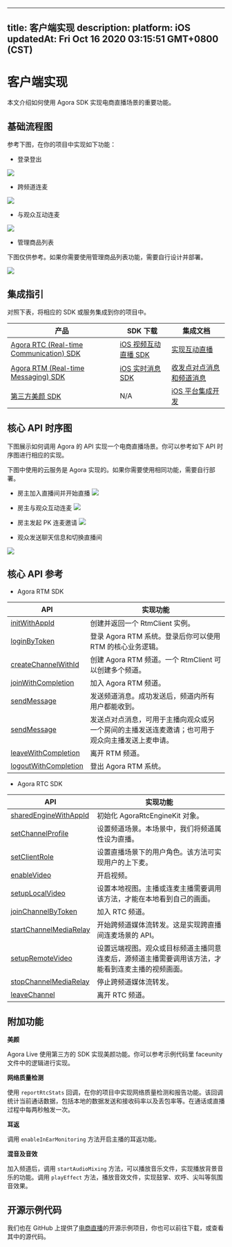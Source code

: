 
---
title: 客户端实现
description: 
platform: iOS
updatedAt: Fri Oct 16 2020 03:15:51 GMT+0800 (CST)
---
# 客户端实现
本文介绍如何使用 Agora SDK 实现电商直播场景的重要功能。

## 基础流程图

参考下图，在你的项目中实现如下功能：

- 登录登出

![](https://web-cdn.agora.io/docs-files/1594619113688)

- 跨频道连麦

![](https://web-cdn.agora.io/docs-files/1592882988082)

- 与观众互动连麦

![](https://web-cdn.agora.io/docs-files/1602222177503)

- 管理商品列表

<div class="alert note">下图仅供参考。如果你需要使用管理商品列表功能，需要自行设计并部署。</div>

![](https://web-cdn.agora.io/docs-files/1602218451199)

## 集成指引

对照下表，将相应的 SDK 或服务集成到你的项目中。


| 产品 | SDK 下载 | 集成文档 |
| ---------------- | ---------------- | ---------------- |
| [Agora RTC (Real-time Communication) SDK](https://docs.agora.io/cn/Interactive%20Broadcast/product_live?platform=All%20Platforms)      | [iOS 视频互动直播 SDK](https://docs.agora.io/cn/Agora%20Platform/downloads)      | [实现互动直播](https://docs.agora.io/cn/Interactive%20Broadcast/start_live_ios?platform=iOS) |
| [Agora RTM (Real-time Messaging) SDK](https://docs.agora.io/cn/Real-time-Messaging/product_rtm?platform=All%20Platforms) | [iOS 实时消息 SDK](https://docs.agora.io/cn/Real-time-Messaging/downloads) | [收发点对点消息和频道消息](https://docs.agora.io/cn/Real-time-Messaging/messaging_ios?platform=iOS) |
| [第三方美颜 SDK](https://www.faceunity.com/#/developindex) | N/A | [iOS 平台集成开发](https://www.faceunity.com/docs_develop/#/markdown/integrate/flow_io) |


## 核心 API 时序图

下图展示如何调用 Agora 的 API 实现一个电商直播场景。你可以参考如下 API 时序图进行相应的实现。

<div class="alert note">下图中使用的云服务是 Agora 实现的。如果你需要使用相同功能，需要自行部署。</div>

- 房主加入直播间并开始直播
 ![](https://web-cdn.agora.io/docs-files/1602224614451)

- 房主与观众互动连麦
 ![](https://web-cdn.agora.io/docs-files/1602224643010)

- 房主发起 PK 连麦邀请
 ![](https://web-cdn.agora.io/docs-files/1602224684613)

- 观众发送聊天信息和切换直播间

![](https://web-cdn.agora.io/docs-files/1592895674546)

## 核心 API 参考

- Agora RTM SDK

| API | 实现功能 |
| ---------------- | ---------------- |
| [initWithAppId](https://docs.agora.io/cn/Real-time-Messaging/API%20Reference/RTM_oc/Classes/AgoraRtmKit.html#//api/name/initWithAppId:delegate:)        | 创建并返回一个 RtmClient 实例。      |
| [loginByToken](https://docs.agora.io/cn/Real-time-Messaging/API%20Reference/RTM_oc/Classes/AgoraRtmKit.html#//api/name/loginByToken:user:completion:) | 登录 Agora RTM 系统。登录后你可以使用 RTM 的核心业务逻辑。|
| [createChannelWithId](https://docs.agora.io/cn/Real-time-Messaging/API%20Reference/RTM_oc/Classes/AgoraRtmKit.html#//api/name/createChannelWithId:delegate:) | 创建 Agora RTM 频道。一个 RtmClient 可以创建多个频道。 |
| [joinWithCompletion](https://docs.agora.io/cn/Real-time-Messaging/API%20Reference/RTM_oc/Classes/AgoraRtmChannel.html#//api/name/joinWithCompletion:) | 加入 Agora RTM 频道。|
| [sendMessage](https://docs.agora.io/cn/Real-time-Messaging/API%20Reference/RTM_oc/Classes/AgoraRtmChannel.html#//api/name/sendMessage:completion:) | 发送频道消息。成功发送后，频道内所有用户都能收到。 |
| [sendMessage](https://docs.agora.io/cn/Real-time-Messaging/API%20Reference/RTM_oc/Classes/AgoraRtmKit.html#//api/name/sendMessage:toPeer:sendMessageOptions:completion:) | 发送点对点消息，可用于主播向观众或另一个房间的主播发送连麦邀请；也可用于观众向主播发送上麦申请。|
| [leaveWithCompletion](https://docs.agora.io/cn/Real-time-Messaging/API%20Reference/RTM_oc/Classes/AgoraRtmChannel.html#//api/name/leaveWithCompletion:) | 离开 RTM 频道。 |
| [logoutWithCompletion](https://docs.agora.io/cn/Real-time-Messaging/API%20Reference/RTM_oc/Classes/AgoraRtmKit.html#//api/name/logoutWithCompletion:) | 登出 Agora RTM 系统。|

- Agora RTC SDK

| API | 实现功能 |
| ---------------- | ---------------- |
|  [sharedEngineWithAppId](https://docs.agora.io/cn/Interactive%20Broadcast/API%20Reference/oc/Classes/AgoraRtcEngineKit.html#//api/name/sharedEngineWithAppId:delegate:)      | 初始化 AgoraRtcEngineKit 对象。      |
| [setChannelProfile](https://docs.agora.io/cn/Interactive%20Broadcast/API%20Reference/oc/Classes/AgoraRtcEngineKit.html#//api/name/setChannelProfile:) | 设置频道场景。本场景中，我们将频道属性设为直播。|
| [setClientRole](https://docs.agora.io/cn/Interactive%20Broadcast/API%20Reference/oc/Classes/AgoraRtcEngineKit.html#//api/name/setClientRole:) | 设置直播场景下的用户角色。该方法可实现用户的上下麦。 |
| [enableVideo](https://docs.agora.io/cn/Interactive%20Broadcast/API%20Reference/oc/Classes/AgoraRtcEngineKit.html#//api/name/enableVideo) | 开启视频。|
| [setupLocalVideo](https://docs.agora.io/cn/Interactive%20Broadcast/API%20Reference/oc/Classes/AgoraRtcEngineKit.html#//api/name/setupLocalVideo:) | 设置本地视图。主播或连麦主播需要调用该方法，才能在本地看到自己的画面。 |
| [joinChannelByToken](https://docs.agora.io/cn/Interactive%20Broadcast/API%20Reference/oc/Classes/AgoraRtcEngineKit.html#//api/name/joinChannelByToken:channelId:info:uid:joinSuccess:) | 加入 RTC 频道。 |
| [startChannelMediaRelay](https://docs.agora.io/cn/Interactive%20Broadcast/API%20Reference/oc/Classes/AgoraRtcEngineKit.html#//api/name/startChannelMediaRelay:) | 开始跨频道媒体流转发。这是实现跨直播间连麦场景的 API。|
| [setupRemoteVideo](https://docs.agora.io/cn/Interactive%20Broadcast/API%20Reference/oc/Classes/AgoraRtcEngineKit.html#//api/name/setupRemoteVideo:) | 设置远端视图。观众或目标频道主播同意连麦后，源频道主播需要调用该方法，才能看到连麦主播的视频画面。|
| [stopChannelMediaRelay](https://docs.agora.io/cn/Interactive%20Broadcast/API%20Reference/oc/Classes/AgoraRtcEngineKit.html#//api/name/stopChannelMediaRelay) | 停止跨频道媒体流转发。|
| [leaveChannel](https://docs.agora.io/cn/Interactive%20Broadcast/API%20Reference/oc/Classes/AgoraRtcEngineKit.html#//api/name/leaveChannel:) | 离开 RTC 频道。 |

## 附加功能

**美颜**

Agora Live 使用第三方的 SDK 实现美颜功能。你可以参考示例代码里 faceunity 文件中的逻辑进行实现。

**网络质量检测**

使用 `reportRtcStats` 回调，在你的项目中实现网络质量检测和报告功能。该回调统计当前通话数据，包括本地的数据发送和接收码率以及丢包率等。在通话或直播过程中每两秒触发一次。

**耳返**

调用 `enableInEarMonitoring` 方法开启主播的耳返功能。

**混音及音效**

加入频道后，调用 `startAudioMixing` 方法，可以播放音乐文件，实现播放背景音乐的功能。调用 `playEffect` 方法，播放音效文件，实现鼓掌、欢呼、尖叫等氛围音效果。

## 开源示例代码

我们也在 GitHub 上提供了[电商直播](https://github.com/AgoraIO-Usecase/AgoraLive)的开源示例项目，你也可以前往下载，或查看其中的源代码。
